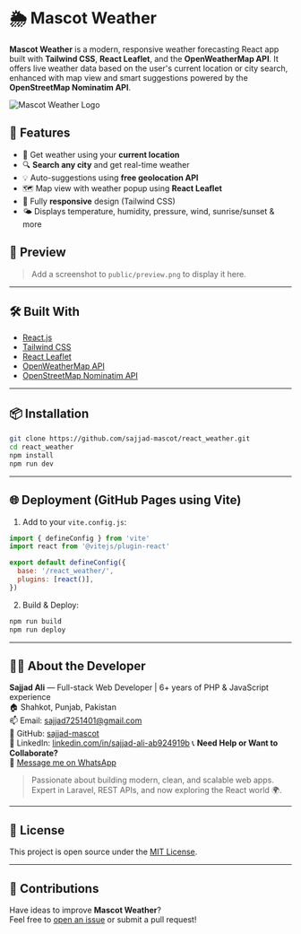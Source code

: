 # 🌦️ Mascot Weather

**Mascot Weather** is a modern, responsive weather forecasting React app built with **Tailwind CSS**, **React Leaflet**, and the **OpenWeatherMap API**. It offers live weather data based on the user's current location or city search, enhanced with map view and smart suggestions powered by the **OpenStreetMap Nominatim API**.

![Mascot Weather Logo](https://sajjad-mascot.github.io/react_weather/assets/mascot-DK3p81GK.png )

## 🚀 Features

- 📍 Get weather using your **current location**
- 🔍 **Search any city** and get real-time weather
- 💡 Auto-suggestions using **free geolocation API**
- 🗺️ Map view with weather popup using **React Leaflet**
- 📱 Fully **responsive** design (Tailwind CSS)
- 🌤️ Displays temperature, humidity, pressure, wind, sunrise/sunset & more

## 📸 Preview

> Add a screenshot to `public/preview.png` to display it here.

---

## 🛠️ Built With

- [React.js](https://reactjs.org/)
- [Tailwind CSS](https://tailwindcss.com/)
- [React Leaflet](https://react-leaflet.js.org/)
- [OpenWeatherMap API](https://openweathermap.org/api)
- [OpenStreetMap Nominatim API](https://nominatim.org/release-docs/develop/api/Search/)

---

## 📦 Installation

```bash
git clone https://github.com/sajjad-mascot/react_weather.git
cd react_weather
npm install
npm run dev
```

---

## 🌐 Deployment (GitHub Pages using Vite)

1. Add to your `vite.config.js`:

```js
import { defineConfig } from 'vite'
import react from '@vitejs/plugin-react'

export default defineConfig({
  base: '/react_weather/',
  plugins: [react()],
})
```

2. Build & Deploy:

```bash
npm run build
npm run deploy
```

---

## 👨‍💻 About the Developer

**Sajjad Ali** — Full-stack Web Developer | 6+ years of PHP & JavaScript experience  
🏠 Shahkot, Punjab, Pakistan  
📫 Email: sajjad7251401@gmail.com  
🔗 GitHub: [sajjad-mascot](https://github.com/sajjad-mascot)  
🔗 LinkedIn: [linkedin.com/in/sajjad-ali-ab924919b](https://linkedin.com/in/sajjad-ali-ab924919b)
📞 **Need Help or Want to Collaborate?**  
💬 [Message me on WhatsApp](https://wa.me/923008332537)

> Passionate about building modern, clean, and scalable web apps. Expert in Laravel, REST APIs, and now exploring the React world 🌍.

---

## 📄 License

This project is open source under the [MIT License](LICENSE).

---

## 🙌 Contributions

Have ideas to improve **Mascot Weather**?  
Feel free to [open an issue](https://github.com/sajjad-mascot/react_weather/issues) or submit a pull request!
